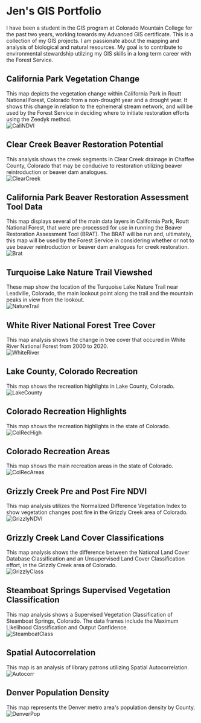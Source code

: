 # Jen's GIS Portfolio

I have been a student in the GIS program at Colorado Mountain College for the past two years, working towards my Advanced GIS certificate.  This is a collection of my GIS projects.  I am passionate about the mapping and analysis of biological and natural resources.  My goal is to contribute to environmental stewardship utilzing my GIS skills in a long term career with the Forest Service.     
## California Park Vegetation Change
This map depicts the vegetation change within California Park in Routt National Forest, Colorado from a non-drought year and a drought year.  It shows this change in relation to the ephemeral stream network, and will be used by the Forest Service in deciding where to initiate restoration efforts using the Zeedyk method.  
![CaliNDVI](California_Park_NDVI_v2.jpg)
## Clear Creek Beaver Restoration Potential 
This analysis shows the creek segments in Clear Creek drainage in Chaffee County, Colorado that may be conducive to restoration utilizing beaver reintroduction or beaver dam analogues.  
![ClearCreek](Project_Beaver_Restoration.jpg)
## California Park Beaver Restoration Assessment Tool Data
This map displays several of the main data layers in California Park, Routt National Forest, that were pre-processed for use in running the Beaver Restoration Assessment Tool (BRAT).  The BRAT will be run and, ultimately, this map will be used by the Forest Service in considering whether or not to use beaver reintroduction or beaver dam analogues for creek restoration.
![Brat](California_Park_Brat.jpg)
## Turquoise Lake Nature Trail Viewshed 
These map show the location of the Turquoise Lake Nature Trail near Leadville, Colorado, the main lookout point along the trail and the mountain peaks in view from the lookout.  
![NatureTrail](Turquoise_Lake_NatureTrail_Viewshed.jpg)
## White River National Forest Tree Cover 
This map analysis shows the change in tree cover that occured in White River National Forest from 2000 to 2020.  
![WhiteRiver](White_River_National_Forest_Tree_Cover.jpg)
## Lake County, Colorado Recreation 
This map shows the recreation highlights in Lake County, Colorado.  
![LakeCounty](Lake_County_Recreation.jpg)
## Colorado Recreation Highlights
This map shows the recreation highlights in the state of Colorado.  
![ColRecHigh](Colorado_Recreation_Highlights.jpg)
## Colorado Recreation Areas
This map shows the main recreation areas in the state of Colorado.  
![ColRecAreas](Colorado_Recreation_Areas.jpg) 
## Grizzly Creek Pre and Post Fire NDVI
This map analysis utilizes the Normalized Difference Vegetation Index to show vegetation changes post fire in the Grizzly Creek area of Colorado.  
![GrizzlyNDVI](GrizzlyCreek_NDVI.jpg)
## Grizzly Creek Land Cover Classifications 
This map analysis shows the difference between the National Land Cover Database Classification and an Unsupervised Land Cover Classification effort, in the Grizzly Creek area of Colorado.  
![GrizzlyClass](GrizzyCreek_Classification.jpg)
## Steamboat Springs Supervised Vegetation Classification
This map analysis shows a Supervised Vegetation Classification of Steamboat Springs, Colorado. The data frames include the Maximum Likelihood Classification and Output Confidence.  
![SteamboatClass](Steamboat_Supervised_Veg_Classification.jpg)
## Spatial Autocorrelation
This map is an analysis of library patrons utilizing Spatial Autocorrelation.  
![Autocorr](Library_Patron_Autocorr.jpg)
## Denver Population Density
This map represents the Denver metro area's population density by County. 
![DenverPop](Denver_Population_Density_County.jpg)


